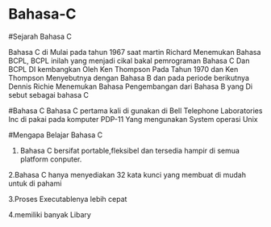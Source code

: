 # Bahasa-C


#Sejarah Bahasa C

Bahasa C di Mulai pada tahun 1967 saat martin Richard Menemukan Bahasa BCPL, BCPL inilah yang menjadi cikal bakal pemrograman Bahasa C
Dan BCPL DI kembangkan Oleh Ken Thompson Pada Tahun 1970 dan Ken Thompson Menyebutnya dengan Bahasa B  dan pada periode berikutnya Dennis Richie Menemukan Bahasa Pengembangan dari Bahasa B yang Di sebut sebagai bahasa C

#Bahasa C
Bahasa C pertama kali di gunakan di Bell Telephone Laboratories Inc di pakai pada komputer PDP-11 Yang mengunakan System operasi Unix

#Mengapa Belajar Bahasa C
 1. Bahasa C bersifat portable,fleksibel dan tersedia hampir di semua platform conputer.

 2.Bahasa C hanya menyediakan 32 kata kunci yang membuat di mudah untuk di pahami

 3.Proses Executablenya lebih cepat
 
 4.memiliki banyak Libary
